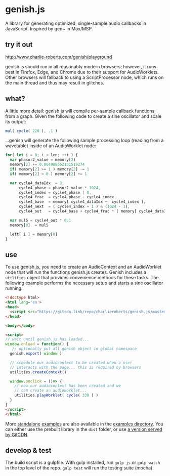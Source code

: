 # genish.js
A library for generating optimized, single-sample audio callbacks in JavaScript. Inspired by gen~ in Max/MSP.

## try it out
http://www.charlie-roberts.com/genish/playground

genish.js should run in all reasonably modern browsers; however, it runs best in Firefox, Edge, and Chrome due to their support for AudioWorklets. Other browsers will fallback to using a ScriptProcessor node, which runs on the main thread and thus may result in glitches.

## what?
A little more detail: genish.js will compile per-sample callback functions from a graph. Given the following code to create a sine oscillator and scale its output:

```javascript
mul( cycle( 220 ), .1 )
```

...genish will generate the following sample processing loop (reading from a wavetable) inside of an AudioWorklet node:

```javascript
for( let i = 0; i < len; ++i ) {
  var phasor2_value = memory[2]
  memory[2] += 0.004988662131519274
  if( memory[2] >= 1 ) memory[2] -= 1
  if( memory[2] < 0 ) memory[2] += 1

  var cycle4_dataIdx  = 3, 
      cycle4_phase = phasor2_value * 1024, 
      cycle4_index = cycle4_phase | 0,
      cycle4_frac  = cycle4_phase - cycle4_index,
      cycle4_base  = memory[ cycle4_dataIdx +  cycle4_index ],
      cycle4_next  = ( cycle4_index + 1 ) & (1024 - 1),
      cycle4_out   = cycle4_base + cycle4_frac * ( memory[ cycle4_dataIdx + cycle4_next ] - cycle4_base )

  var mul5 = cycle4_out * 0.1
  memory[0]  = mul5

  left[ i ] = memory[0]
}
```

## use
To use genish.js, you need to create an AudioContext and an AudioWorklet node that will run the functions genish.js creates. Genish includes a `utilities` object that provides convenience methods for these tasks. The following example performs the necessary setup and starts a sine oscillator running:

```html
<!doctype html>
<html lang='en'>
<head>
  <script src="https://gitcdn.link/repo/charlieroberts/genish.js/master/dist/gen.lib.js"></script>
</head>

<body></body>

<script>
// wait until genish.js has loaded...
window.onload = function() {
   // optionally put all genish object in global namespace
  genish.export( window )

  // schedule our audiocontext to be created when a user
  // interacts with the page... this is required by browsers
  utilities.createContext()

  window.onclick = ()=> {
    // now our audiocontext has been created and we
    // can create an audioworklet...
    utilities.playWorklet( cycle( 330 ) ) 
  }
}
</script>
</html>
```

More [standalone](./examples/sine_worklet.htm) [examples](./examples/basicfm.html) are also available in the [examples directory](./examples). You can either use the prebuilt library in the `dist` folder, or use [a version served by GitCDN](https://gitcdn.link/repo/charlieroberts/genish.js/master/dist/gen.lib.js).

## develop & test
The build script is a gulpfile. With gulp installed, run `gulp js` or `gulp watch` in the top level of the repo. `gulp test` will run the testing suite (mocha).
